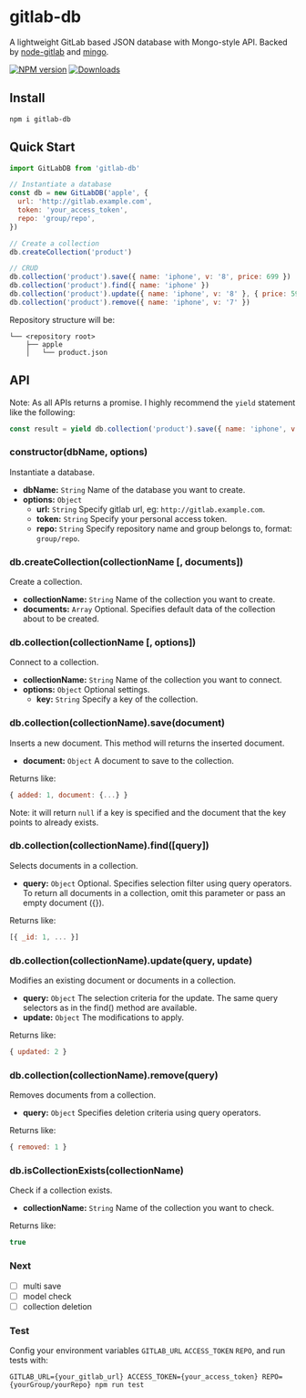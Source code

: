 # gitlab-db
A lightweight GitLab based JSON database with Mongo-style API. Backed by [node-gitlab](https://github.com/node-gitlab/node-gitlab) and [mingo](https://github.com/kofrasa/mingo).

[![NPM version][npm-image]][npm-url]
[![Downloads][downloads-image]][npm-url]

[npm-url]: https://npmjs.org/package/gitlab-db
[downloads-image]: http://img.shields.io/npm/dm/gitlab-db.svg
[npm-image]: http://img.shields.io/npm/v/gitlab-db.svg

## Install

```
npm i gitlab-db
```

## Quick Start

```js
import GitLabDB from 'gitlab-db'

// Instantiate a database
const db = new GitLabDB('apple', {
  url: 'http://gitlab.example.com',
  token: 'your_access_token',
  repo: 'group/repo',
})

// Create a collection
db.createCollection('product')

// CRUD
db.collection('product').save({ name: 'iphone', v: '8', price: 699 })
db.collection('product').find({ name: 'iphone' })
db.collection('product').update({ name: 'iphone', v: '8' }, { price: 599 })
db.collection('product').remove({ name: 'iphone', v: '7' })
```

Repository structure will be:

```
└── <repository root>
    ├── apple
    │   └── product.json
```

## API

Note: As all APIs returns a promise. I highly recommend the `yield` statement like the following:

```js
const result = yield db.collection('product').save({ name: 'iphone', v: '8', price: 699 })
```

### constructor(dbName, options)

Instantiate a database.

- **dbName:** `String` Name of the database you want to create.
- **options:** `Object`
  - **url:** `String` Specify gitlab url, eg: `http://gitlab.example.com`.
  - **token:** `String` Specify your personal access token.
  - **repo:** `String` Specify repository name and group belongs to, format: `group/repo`.

### db.createCollection(collectionName [, documents])

Create a collection.

- **collectionName:** `String` Name of the collection you want to create.
- **documents:** `Array` Optional. Specifies default data of the collection about to be created.

### db.collection(collectionName [, options])

Connect to a collection.

- **collectionName:** `String` Name of the collection you want to connect.
- **options:** `Object` Optional settings.
  - **key:** `String` Specify a key of the collection.

### db.collection(collectionName).save(document)

Inserts a new document. This method will returns the inserted document.

- **document:** `Object` A document to save to the collection.

Returns like:

```js
{ added: 1, document: {...} }
```

Note: it will return `null` if a key is specified and the document that the key points to already exists.

### db.collection(collectionName).find([query])

Selects documents in a collection.

- **query:** `Object` Optional. Specifies selection filter using query operators. To return all documents in a collection, omit this parameter or pass an empty document ({}).

Returns like:

```js
[{ _id: 1, ... }]
```

### db.collection(collectionName).update(query, update)

Modifies an existing document or documents in a collection.

- **query:** `Object` The selection criteria for the update. The same query selectors as in the find() method are available.
- **update:** `Object` The modifications to apply.

Returns like:

```js
{ updated: 2 }
```

### db.collection(collectionName).remove(query)

Removes documents from a collection.

- **query:** `Object` Specifies deletion criteria using query operators.

Returns like:

```js
{ removed: 1 }
```

### db.isCollectionExists(collectionName)

Check if a collection exists.

- **collectionName:** `String` Name of the collection you want to check.

Returns like:

```js
true
```

### Next

- [ ] multi save
- [ ] model check
- [ ] collection deletion

### Test

Config your environment variables `GITLAB_URL` `ACCESS_TOKEN` `REPO`, and run tests with:

```
GITLAB_URL={your_gitlab_url} ACCESS_TOKEN={your_access_token} REPO={yourGroup/yourRepo} npm run test
```